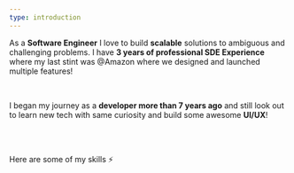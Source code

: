 ```yaml
---
type: introduction
---
```


As a **Software Engineer** I love to build **scalable** solutions to ambiguous and challenging problems. I have **3 years of professional SDE Experience** where my last stint was @Amazon where we designed and launched multiple features!

<br/>

I began my journey as a **developer more than 7 years ago** and still look out to learn new tech with same curiosity and build some awesome **UI/UX**!

<br/>
<br/>

Here are some of my skills ⚡️
